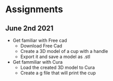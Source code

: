 # Assignments 
## June 2nd 2021 
- Get familiar with Free cad 
    - Download Free Cad
    - Create a 3D model of a cup with a handle
    - Export it and save a model as .stl
- Get fammiliar with Cura
    - Load the created 3D model to Cura
    - Create a g file that will print the cup 



